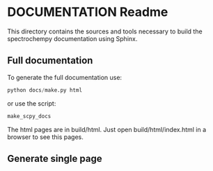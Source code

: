 # DOCUMENTATION Readme

This directory contains the sources and tools necessary to build the spectrochempy
documentation using Sphinx.

## Full documentation

To generate the full documentation use:

```python
python docs/make.py html
```

or use the script:

```bash
make_scpy_docs
```

The html pages are  in build/html.  Just open build/html/index.html in a browser to see this pages.

## Generate single page
